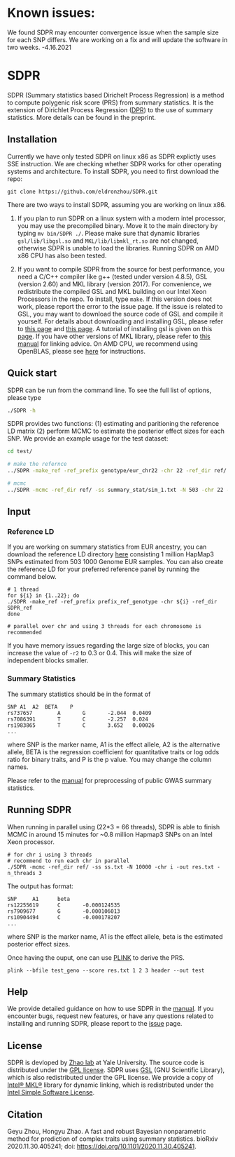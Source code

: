 # Known issues:

We found SDPR may encounter convergence issue when the sample size for each SNP differs. We are working on a fix and will update the software in two weeks. -4.16.2021

# SDPR

SDPR (Summary statistics based Dirichelt Process Regression) is a method to compute polygenic risk score (PRS) from summary statistics. It is the extension of Dirichlet Process Regression ([DPR](https://www.ncbi.nlm.nih.gov/pmc/articles/PMC5587666/pdf/41467_2017_Article_470.pdf)) to the use of summary statistics. More details can be found in the preprint.


## Installation

Currently we have only tested SDPR on linux x86 as SDPR explictly uses SSE instruction. We are checking whether SDPR works for other operating systems and architecture. To install SDPR, you need to first download the repo:

```
git clone https://github.com/eldronzhou/SDPR.git
```

There are two ways to install SDPR, assuming you are working on linux x86. 

1. If you plan to run SDPR on a linux system with a modern intel processor, you may use the precompiled binary. Move it to the main directory by typing `mv bin/SDPR ./`. Please make sure that dynamic libraries `gsl/lib/libgsl.so` and `MKL/lib/libmkl_rt.so` are not changed, otherwise SDPR is unable to load the libraries. Running SDPR on AMD x86 CPU has also been tested. 

2. If you want to compile SDPR from the source for best performance, you need a C/C++ compiler like g++ (tested under version 4.8.5), GSL (version 2.60) and MKL library (version 2017). For convenience, we redistribute the compiled GSL and MKL building on our Intel Xeon Processors in the repo. To install, type `make`. If this version does not work, please report the error to the issue page. If the issue is related to GSL, you may want to download the source code of GSL and compile it yourself. For details about downloading and installing GSL, please refer to [this page](https://www.gnu.org/software/gsl/) and [this page](https://www.gnu.org/software/gsl/doc/html/usage.html#compiling-and-linking). A tutorial of installing gsl is given on this [page](https://coral.ise.lehigh.edu/jild13/2016/07/11/hello/). If you have other versions of MKL library, please refer to [this manual](https://software.intel.com/content/www/us/en/develop/articles/intel-mkl-link-line-advisor.html) for linking advice. On AMD CPU, we recommend using OpenBLAS, please see [here](https://github.com/eldronzhou/SDPR/issues/3) for instructions.

## Quick start

SDPR can be run from the command line. To see the full list of options, please type

```bash
./SDPR -h
```

SDPR provides two functions: (1) estimating and paritioning the reference LD matrix (2) perform MCMC to estimate the posterior effect sizes for each SNP. We provide an example usage for the test dataset:

```bash
cd test/

# make the refernce
../SDPR -make_ref -ref_prefix genotype/eur_chr22 -chr 22 -ref_dir ref/

# mcmc
../SDPR -mcmc -ref_dir ref/ -ss summary_stat/sim_1.txt -N 503 -chr 22 -out result/SDPR_chr22.txt
```

## Input 

### Reference LD

If you are working on summary statistics from EUR ancestry, you can download the reference LD directory [here](https://drive.google.com/file/d/1QptXfQAyH5Ydyqzew7lxMz7fmydqw-r3/view?usp=sharing) consisting 1 million HapMap3 SNPs estimated from 503 1000 Genome EUR samples. You can also create the reference LD for your preferred reference panel by running the command below. 

```
# 1 thread 
for ${i} in {1..22}; do
./SDPR -make_ref -ref_prefix prefix_ref_genotype -chr ${i} -ref_dir SDPR_ref 
done

# parallel over chr and using 3 threads for each chromosome is recommended
```

If you have memory issues regarding the large size of blocks, you can increase the value of `-r2` to 0.3 or 0.4. This will make the size of independent blocks smaller. 

### Summary Statistics 

The summary statistics should be in the format of 

```
SNP	A1	A2	BETA	P
rs737657        A       G       -2.044  0.0409
rs7086391       T       C       -2.257  0.024
rs1983865       T       C       3.652   0.00026
...
```

where SNP is the marker name, A1 is the effect allele, A2 is the alternative allele, BETA is the regression coefficient for quantitative traits or log odds ratio for binary traits, and P is the p value. You may change the column names. 

Please refer to the [manual](http://htmlpreview.github.io/?https://github.com/eldronzhou/SDPR/blob/main/doc/Manual.html) for preprocessing of public GWAS summary statistics.

## Running SDPR

When running in parallel using (22*3 = 66 threads), SDPR is able to finish MCMC in around 15 minutes for ~0.8 million Hapmap3 SNPs on an Intel Xeon processor.

```
# for chr i using 3 threads
# recommend to run each chr in parallel
./SDPR -mcmc -ref_dir ref/ -ss ss.txt -N 10000 -chr i -out res.txt -n_threads 3
```

The output has format:

```
SNP     A1      beta
rs12255619      C       -0.000124535
rs7909677       G       -0.000106013
rs10904494      C       -0.000178207
...
```

where SNP is the marker name, A1 is the effect allele, beta is the estimated posterior effect sizes.

Once having the ouput, one can use [PLINK](https://www.cog-genomics.org/plink/1.9/score) to derive the PRS.

```
plink --bfile test_geno --score res.txt 1 2 3 header --out test
```

## Help

We provide detailed guidance on how to use SDPR in the [manual](http://htmlpreview.github.io/?https://github.com/eldronzhou/SDPR/blob/main/doc/Manual.html). If you encounter bugs, request new features, or have any questions related to installing and running SDPR, please report to the [issue](https://github.com/eldronzhou/SDPR/issues) page. 

## License

SDPR is devloped by [Zhao lab](http://zhaocenter.org) at Yale University. The source code is distributed under the [GPL license](https://github.com/eldronzhou/SDPR/blob/main/LICENSE). SDPR uses [GSL](https://www.gnu.org/software/gsl/) (GNU Scientific Library), which is also redistributed under the GPL license. We provide a copy of [Intel® MKL®](https://software.intel.com/content/www/us/en/develop/tools/math-kernel-library.html) library for dynamic linking, which is redistributed under the [Intel Simple Software License](https://github.com/eldronzhou/SDPR/blob/main/MKL/intel-simplified-software-license.pdf).

## Citation

Geyu Zhou, Hongyu Zhao. A fast and robust Bayesian nonparametric method for prediction of complex traits using summary statistics. bioRxiv 2020.11.30.405241; doi: https://doi.org/10.1101/2020.11.30.405241.



